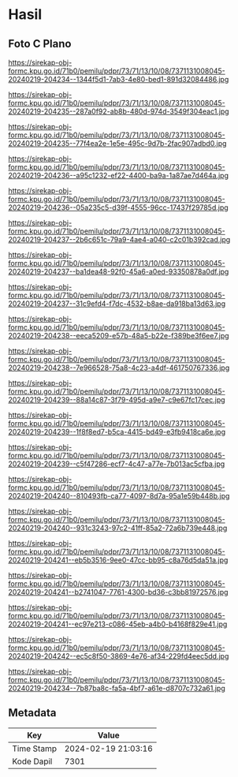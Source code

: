 # Hasil

## Foto C Plano

https://sirekap-obj-formc.kpu.go.id/71b0/pemilu/pdpr/73/71/13/10/08/7371131008045-20240219-204234--1344f5d1-7ab3-4e80-bed1-891d32084486.jpg

https://sirekap-obj-formc.kpu.go.id/71b0/pemilu/pdpr/73/71/13/10/08/7371131008045-20240219-204235--287a0f92-ab8b-480d-974d-3549f304eac1.jpg

https://sirekap-obj-formc.kpu.go.id/71b0/pemilu/pdpr/73/71/13/10/08/7371131008045-20240219-204235--77f4ea2e-1e5e-495c-9d7b-2fac907adbd0.jpg

https://sirekap-obj-formc.kpu.go.id/71b0/pemilu/pdpr/73/71/13/10/08/7371131008045-20240219-204236--a95c1232-ef22-4400-ba9a-1a87ae7d464a.jpg

https://sirekap-obj-formc.kpu.go.id/71b0/pemilu/pdpr/73/71/13/10/08/7371131008045-20240219-204236--05a235c5-d39f-4555-96cc-17437f29785d.jpg

https://sirekap-obj-formc.kpu.go.id/71b0/pemilu/pdpr/73/71/13/10/08/7371131008045-20240219-204237--2b6c651c-79a9-4ae4-a040-c2c01b392cad.jpg

https://sirekap-obj-formc.kpu.go.id/71b0/pemilu/pdpr/73/71/13/10/08/7371131008045-20240219-204237--ba1dea48-92f0-45a6-a0ed-93350878a0df.jpg

https://sirekap-obj-formc.kpu.go.id/71b0/pemilu/pdpr/73/71/13/10/08/7371131008045-20240219-204237--31c9efd4-f7dc-4532-b8ae-da918ba13d63.jpg

https://sirekap-obj-formc.kpu.go.id/71b0/pemilu/pdpr/73/71/13/10/08/7371131008045-20240219-204238--eeca5209-e57b-48a5-b22e-f389be3f6ee7.jpg

https://sirekap-obj-formc.kpu.go.id/71b0/pemilu/pdpr/73/71/13/10/08/7371131008045-20240219-204238--7e966528-75a8-4c23-a4df-461750767336.jpg

https://sirekap-obj-formc.kpu.go.id/71b0/pemilu/pdpr/73/71/13/10/08/7371131008045-20240219-204239--88a14c87-3f79-495d-a9e7-c9e67fc17cec.jpg

https://sirekap-obj-formc.kpu.go.id/71b0/pemilu/pdpr/73/71/13/10/08/7371131008045-20240219-204239--1f8f8ed7-b5ca-4415-bd49-e3fb9418ca6e.jpg

https://sirekap-obj-formc.kpu.go.id/71b0/pemilu/pdpr/73/71/13/10/08/7371131008045-20240219-204239--c5f47286-ecf7-4c47-a77e-7b013ac5cfba.jpg

https://sirekap-obj-formc.kpu.go.id/71b0/pemilu/pdpr/73/71/13/10/08/7371131008045-20240219-204240--810493fb-ca77-4097-8d7a-95a1e59b448b.jpg

https://sirekap-obj-formc.kpu.go.id/71b0/pemilu/pdpr/73/71/13/10/08/7371131008045-20240219-204240--931c3243-97c2-41ff-85a2-72a6b739e448.jpg

https://sirekap-obj-formc.kpu.go.id/71b0/pemilu/pdpr/73/71/13/10/08/7371131008045-20240219-204241--eb5b3516-9ee0-47cc-bb95-c8a76d5da51a.jpg

https://sirekap-obj-formc.kpu.go.id/71b0/pemilu/pdpr/73/71/13/10/08/7371131008045-20240219-204241--b2741047-7761-4300-bd36-c3bb81972576.jpg

https://sirekap-obj-formc.kpu.go.id/71b0/pemilu/pdpr/73/71/13/10/08/7371131008045-20240219-204241--ec97e213-c086-45eb-a4b0-b4168f829e41.jpg

https://sirekap-obj-formc.kpu.go.id/71b0/pemilu/pdpr/73/71/13/10/08/7371131008045-20240219-204242--ec5c8f50-3869-4e76-af34-229fd4eec5dd.jpg

https://sirekap-obj-formc.kpu.go.id/71b0/pemilu/pdpr/73/71/13/10/08/7371131008045-20240219-204234--7b87ba8c-fa5a-4bf7-a61e-d8707c732a61.jpg


## Metadata

| Key        | Value               |
| ---------- | ------------------- |
| Time Stamp | 2024-02-19 21:03:16 |
| Kode Dapil | 7301                |



